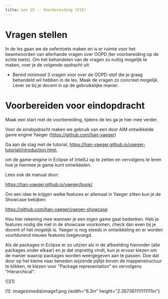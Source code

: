 ```yaml
---
title: Les 15 -- Voorbereiding (V15)
---
```


# Vragen stellen

In de les gaan we de oefentoets maken en is er ruimte voor het beantwoorden van allerhande vragen over OOPD (ter voorbereiding op de echte toets). Om het behandelen van de vragen zo nuttig mogelijk te maken, voer je de volgende opdracht uit:

-   Bereid *minimaal* 3 vragen voor over de OOPD-stof die je graag behandeld wil hebben in de les. Maak de vragen zo concreet mogelijk. Lever ze bij je docent in op de gebruikelijke manier.

# Voorbereiden voor eindopdracht

Maak een start met de voorbereiding, tijdens de les ga je hier mee verder.

Voor de eindopdracht maken we gebruik van een door AIM ontwikkelde game engine Yaeger (<https://github.com/han-yaeger>)

Ga aan de slag met de tutorial, <https://han-yaeger.github.io/yaeger-tutorial/introduction.html>,

om de game-engine in Eclipse of IntelliJ op te zetten en vervolgens te leren hoe je hiermee je game kunt ontwikkelen.

Lees ook de manual door:

<https://han-yaeger.github.io/yaeger/book/>

Om een idee te krijgen welke features er allemaal in Yaeger zitten kun je de Showcase bekijken:

<https://github.com/han-yaeger/yaeger-showcase>

Hou hier rekening mee wanneer je een eigen game gaat bedenken. Heb je features nodig die niet in de showcase voorkomen, check dan even bij je docent of het mogelijk is. Yaeger is nog steeds in ontwikkeling en er worden voortdurend nieuwe features toegevoegd.

Als de packages in Eclipse er zo uitzien als in de afbeelding hieronder (alle packages onder elkaar) en je dat onprettig vindt, kun je ervoor kiezen om de manier waarop packages worden weergegeven aan te passen. Doe dat door op het kleine naar beneden wijzende pijltje boven de mappenstructuur te klikken, te kiezen voor "Package representation" en vervolgens "Hierarchical".

![][1]

  [1]: images\media\image1.png {width="6.3in" height="2.267361111111111in"}
